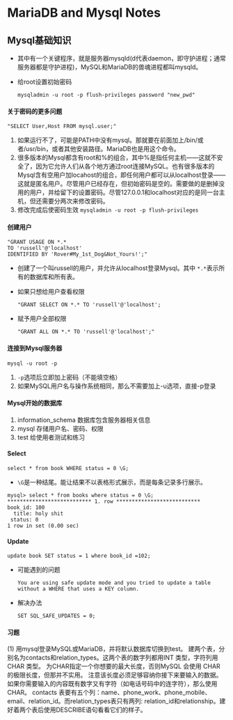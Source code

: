 # MariaDB and Mysql Notes

## Mysql基础知识

- 其中有一个关键程序，就是服务器mysqld(d代表daemon，即守护进程；通常服务器都是守护进程)，MySQL和MariaDB的兽魂进程都叫mysqld。

- 给root设置初始密码

  ```
  mysqladmin -u root -p flush-privileges password "new_pwd"
  ```

#### 关于密码的更多问题

```
"SELECT User,Host FROM mysql.user;"
```

1. 如果运行不了，可能是PATH中没有mysql。那就要在前面加上/bin/或者/usr/bin，或者其他安装路径。MariaDB也是用这个命令。
2. 很多版本的Mysql都含有root和%的组合，其中%是指任何主机——这就不安全了，因为它允许人们从各个地方通过root连接MySQL。也有很多版本的Mysql含有空用户加locahost的组合，即任何用户都可以从localhost登录——这就是匿名用户。尽管用户已经存在，但初始密码是空的。需要做的是删掉没用的用户，并给留下的设置密码。尽管127.0.0.1和localhost对应的是同一台主机，但还需要分两次来修改密码。
3. 修改完成后使密码生效  `mysqladmin -u root -p flush-privileges`

#### 创建用户

``` mysql
"GRANT USAGE ON *.*
TO 'russell'@'localhost'
IDENTIFIED BY 'Rover#My_1st_Dog&Not_Yours!';"
```

- 创建了一个叫russell的用户，并允许从localhost登录Mysql。其中 `*.*`表示所有的数据库和所有表。

- 如果只想给用户查看权限

  ```
  "GRANT SELECT ON *.* TO 'russell'@'localhost';
  ```

- 赋予用户全部权限

  ```
  "GRANT ALL ON *.* TO 'russell'@'localhost';"
  ```

#### 连接到Mysql服务器

```
mysql -u root -p
```

1. `-p`选项后立即加上密码（不能填空格）
2. 如果MySQL用户名与操作系统相同，那么不需要加上-u选项，直接-p登录

#### Mysql开始的数据库

1. information_schema 数据库包含服务器相关信息
2. mysql 存储用户名、密码、权限
3. test 给使用者测试和练习



#### Select

```
select * from book WHERE status = 0 \G;
```

- `\G`是一种结尾。能让结果不以表格形式展示，而是每条记录多行展示。

```
mysql> select * from books where status = 0 \G;
*************************** 1. row ***************************
book_id: 100
  title: holy shit
 status: 0
1 row in set (0.00 sec)
```



#### Update

```
update book SET status = 1 where book_id =102;
```

- 可能遇到的问题

  ```
  You are using safe update mode and you tried to update a table without a WHERE that uses a KEY column.
  ```

- 解决办法

  ```
  SET SQL_SAFE_UPDATES = 0;
  ```

#### 习题
(1) 用mysql登录MySQL或MariaDB，并将默认数据库切换到test。
建两个表，分别名为contacts和relation_types。这两个表的数字列都用INT 类型，字符列用 CHAR 类型。
为CHAR指定一个你想要的最大长度，否则MySQL 会使用 CHAR 的极限长度，但那并不实用。
注意该长度必须足够容纳你接下来要输入的数据。如果你需要输入的内容既有数字又有字符（如电话号码中的连字符），那么使用CHAR。
contacts 表要有五个列：name、phone_work、phone_mobile、email、relation_id。而relation_types表只有两列: relation_id和relationship。建好着两个表后使用DESCRIBE语句看看它们的样子。



